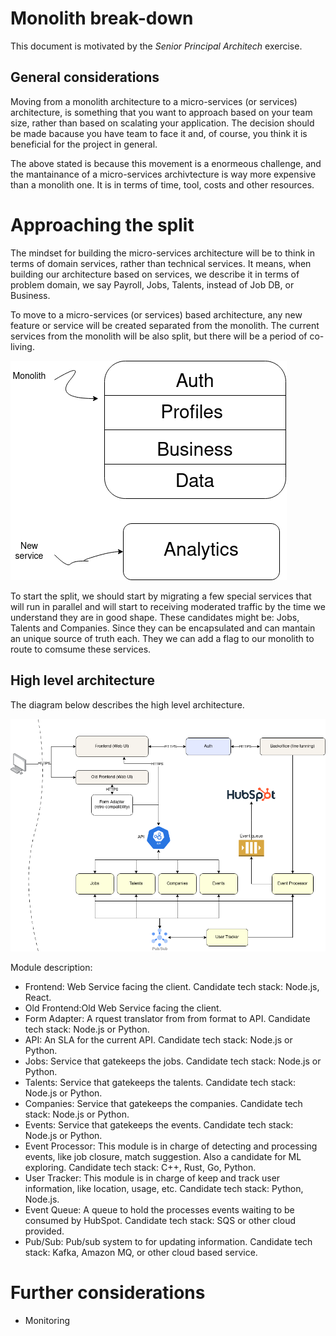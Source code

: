 # Monolith break-down
This document is motivated by the _Senior Principal Architech_ exercise.

## General considerations
Moving from a monolith architecture to a micro-services (or services) architecture, is something that you want to approach based on your team size, rather than based on scalating your application. The decision should be made bacause you have team to face it and, of course, you think it is beneficial for the project in general.

The above stated is because this movement is a enormeous challenge, and the mantainance of a micro-services archivtecture is way more expensive than a monolith one. It is in terms of time, tool, costs and other resources.

# Approaching the split
The mindset for building the micro-services architecture will be to think in terms of domain services, rather than technical services. It means, when building our architecture based on services, we describe it in terms of problem domain, we say Payroll, Jobs, Talents, instead of Job DB, or Business.

To move to a micro-services (or services) based architecture, any new feature or service will be created separated from the monolith. The current services from the monolith will be also split, but there will be a period of co-living.

![alt text](resrc/coliving.png)

To start the split, we should start by migrating a few special services that will run in parallel and will start to receiving moderated traffic by the time we understand they are in good shape. These candidates might be: Jobs, Talents and Companies. Since they can be encapsulated and can mantain an unique source of truth each. They we can add a flag to our monolith to route to comsume these services.

## High level architecture
The diagram below describes the high level architecture.

![alt text](resrc/high-level.png)

Module description:
- Frontend: Web Service facing the client. Candidate tech stack: Node.js, React.
- Old Frontend:Old Web Service facing the client.
- Form Adapter: A rquest translator from from format to API. Candidate tech stack: Node.js or Python.
- API: An SLA for the current API. Candidate tech stack: Node.js or Python.
- Jobs: Service that gatekeeps the jobs. Candidate tech stack: Node.js or Python.
- Talents: Service that gatekeeps the talents. Candidate tech stack: Node.js or Python.
- Companies: Service that gatekeeps the companies. Candidate tech stack: Node.js or Python.
- Events: Service that gatekeeps the events. Candidate tech stack: Node.js or Python.
- Event Processor: This module is in charge of detecting and processing events, like job closure, match suggestion. Also a candidate for ML exploring. Candidate tech stack: C++, Rust, Go, Python.
- User Tracker: This module is in charge of keep and track user information, like location, usage, etc. Candidate tech stack: Python, Node.js.
- Event Queue: A queue to hold the processes events waiting to be consumed by HubSpot. Candidate tech stack: SQS or other cloud provided.
- Pub/Sub: Pub/sub system to for updating information. Candidate tech stack: Kafka, Amazon MQ, or other cloud based service.


# Further considerations
- Monitoring
